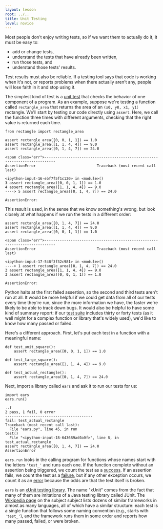 ```yaml
---
layout: lesson
root: ../..
title: Unit Testing
level: novice
---
```

Most people don't enjoy writing tests,
so if we want them to actually do it,
it must be easy to:

<ul>
<li>add or change tests,</li>
<li>understand the tests that have already been written,</li>
<li>run those tests, and</li>
<li>understand those tests' results.</li>
</ul>

Test results must also be reliable.
If a testing tool says that code is working when it's not,
or reports problems when there actually aren't any,
people will lose faith in it and stop using it.

The simplest kind of test is a [unit test](../gloss.html#unit-test)
that checks the behavior of one component of a program.
As an example,
suppose we're testing a function called `rectangle_area`
that returns the area of an `(x0, y0, x1, y1)` rectangle.
We'll start by testing our code directly using `assert`.
Here,
we call the function three times with different arguments,
checking that the right value is returned each time.

~~~
from rectangle import rectangle_area

assert rectangle_area([0, 0, 1, 1]) == 1.0
assert rectangle_area([1, 1, 4, 4]) == 9.0
assert rectangle_area([0, 1, 4, 7]) == 24.0

<span class="err">---------------------------------------------------------------------------
AssertionError                            Traceback (most recent call last)

<ipython-input-16-ebf7f5f1c120> in <module>()
3 assert rectangle_area([0, 0, 1, 1]) == 1.0
4 assert rectangle_area([1, 1, 4, 4]) == 9.0
----> 5 assert rectangle_area([0, 1, 4, 7]) == 24.0

AssertionError:
~~~

This result is used,
in the sense that we know something's wrong,
but look closely at what happens if we run the tests in a different order:

~~~
assert rectangle_area([0, 1, 4, 7]) == 24.0
assert rectangle_area([1, 1, 4, 4]) == 9.0
assert rectangle_area([0, 0, 1, 1]) == 1.0

<span class="err">---------------------------------------------------------------------------
AssertionError                            Traceback (most recent call last)

<ipython-input-17-548f3f32c981> in <module>()
----> 1 assert rectangle_area([0, 1, 4, 7]) == 24.0
2 assert rectangle_area([1, 1, 4, 4]) == 9.0
3 assert rectangle_area([0, 0, 1, 1]) == 1.0

AssertionError:
~~~

Python halts at the first failed assertion,
so the second and third tests aren't run at all.
It would be more helpful if we could get data from all of our tests every time
they're run,
since the more information we have,
the faster we're likely to be able to track down bugs.
It would also be helpful to have some kind of summary report:
if our [test suite](../gloss.html#test-suite) includes thirty or forty tests
(as it well might for a complex function or library that's widely used),
we'd like to know how many passed or failed.

Here's a different approach.
First, let's put each test in a function with a meaningful name:

~~~
def test_unit_square():
    assert rectangle_area([0, 0, 1, 1]) == 1.0

def test_large_square():
    assert rectangle_area([1, 1, 4, 4]) == 9.0

def test_actual_rectangle():
    assert rectangle_area([0, 1, 4, 7]) == 24.0
~~~

Next,
import a library called `ears`
and ask it to run our tests for us:

~~~
import ears
ears.run()

..f
2 pass, 1 fail, 0 error
----------------------------------------
fail: test_actual_rectangle
Traceback (most recent call last):
  File "ears.py", line 45, in run
test()
  File "<ipython-input-18-643689ad0a0f>", line 8, in test_actual_rectangle
assert rectangle_area([0, 1, 4, 7]) == 24.0
AssertionError
~~~

`ears.run` looks in the calling program
for functions whose names start with the letters `'test_'`
and runs each one.
If the function complete without an assertion being triggered,
we count the test as a [success](../gloss.html#test-success).
If an assertion fails,
we count the test as a [failure](../gloss.html#test-failure),
but if any other exception occurs,
we count it as an [error](../gloss.html#test_error)
because the odds are that the test itself is broken.

`ears` is an [xUnit testing library](../gloss.html#xunit).
The name "xUnit" comes from the fact that
many of them are imitations of a Java testing library called JUnit.
The [Wikipedia page](http://en.wikipedia.org/wiki/List_of_unit_testing_frameworks) on the subject subject
lists dozens of similar frameworks in almost as many languages,
all of which have a similar structure:
each test is a single function that follows some naming convention
(e.g., starts with `'test_'`),
and the framework runs them in some order
and reports how many passed, failed, or were broken.
